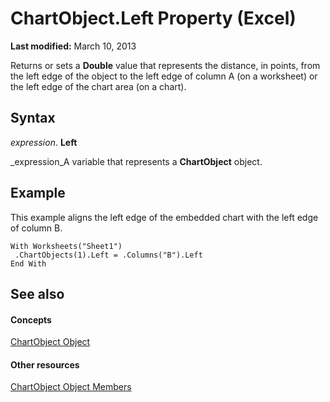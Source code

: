 
# ChartObject.Left Property (Excel)

 **Last modified:** March 10, 2013

Returns or sets a  **Double** value that represents the distance, in points, from the left edge of the object to the left edge of column A (on a worksheet) or the left edge of the chart area (on a chart).

## Syntax

 _expression_. **Left**

 _expression_A variable that represents a  **ChartObject** object.


## Example

This example aligns the left edge of the embedded chart with the left edge of column B.


```
With Worksheets("Sheet1") 
 .ChartObjects(1).Left = .Columns("B").Left 
End With
```


## See also


#### Concepts


 [ChartObject Object](b546e6f2-7ac6-2dea-eba2-f98f68f3df65.md)
#### Other resources


 [ChartObject Object Members](b53f82f3-1144-b471-cacc-28bbbc493eba.md)
